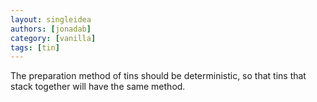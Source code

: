 ```yaml
---
layout: singleidea
authors: [jonadab]
category: [vanilla]
tags: [tin]
---
```

The preparation method of tins should be deterministic, so that tins that stack together will have the same method.
